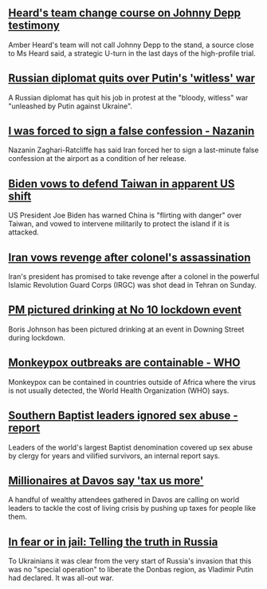 ## [Heard's team change course on Johnny Depp testimony](https://www.bbc.com/news/world-us-canada-61559568)
Amber Heard's team will not call Johnny Depp to the stand, a source close to Ms Heard said, a strategic U-turn in the last days of the high-profile trial.
## [Russian diplomat quits over Putin's 'witless' war](https://www.bbc.com/news/world-europe-61555390)
A Russian diplomat has quit his job in protest at the "bloody, witless" war "unleashed by Putin against Ukraine".
## [I was forced to sign a false confession - Nazanin](https://www.bbc.com/news/uk-61548645)
Nazanin Zaghari-Ratcliffe has said Iran forced her to sign a last-minute false confession at the airport as a condition of her release.
## [Biden vows to defend Taiwan in apparent US shift](https://www.bbc.com/news/world-asia-china-61548531)
US President Joe Biden has warned China is "flirting with danger" over Taiwan, and vowed to intervene militarily to protect the island if it is attacked.
## [Iran vows revenge after colonel's assassination](https://www.bbc.com/news/world-middle-east-61546145)
Iran's president has promised to take revenge after a colonel in the powerful Islamic Revolution Guard Corps (IRGC) was shot dead in Tehran on Sunday.
## [PM pictured drinking at No 10 lockdown event](https://www.bbc.com/news/uk-politics-61557064)
Boris Johnson has been pictured drinking at an event in Downing Street during lockdown.
## [Monkeypox outbreaks are containable - WHO](https://www.bbc.com/news/health-61553822)
Monkeypox can be contained in countries outside of Africa where the virus is not usually detected, the World Health Organization (WHO) says.
## [Southern Baptist leaders ignored sex abuse - report](https://www.bbc.com/news/world-us-canada-61554996)
Leaders of the world's largest Baptist denomination covered up sex abuse by clergy for years and vilified survivors, an internal report says.
## [Millionaires at Davos say 'tax us more'](https://www.bbc.com/news/business-61549155)
A handful of wealthy attendees gathered in Davos are calling on world leaders to tackle the cost of living crisis by pushing up taxes for people like them.
## [In fear or in jail: Telling the truth in Russia](https://www.bbc.com/news/world-europe-61542365)
To Ukrainians it was clear from the very start of Russia's invasion that this was no "special operation" to liberate the Donbas region, as Vladimir Putin had declared. It was all-out war. 
